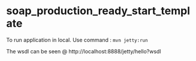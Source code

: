 # soap_production_ready_start_template

To run application in local. Use command : `mvn jetty:run`


The wsdl can be seen @ http://localhost:8888/jetty/hello?wsdl
